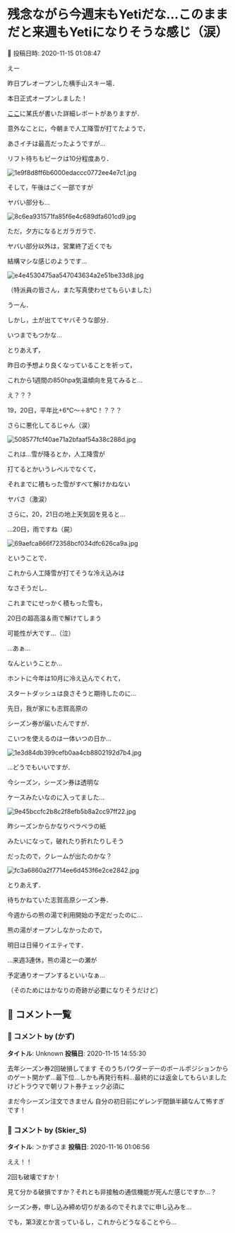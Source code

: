 # 残念ながら今週末もYetiだな…このままだと来週もYetiになりそうな感じ（涙）

📅 投稿日時: 2020-11-15 01:08:47

えー


昨日プレオープンした横手山スキー場．


本日正式オープンしました！





[ここ](https://red.ap.teacup.com/gokurakuskier/1262.html)に某氏が書いた詳細レポートがありますが．


意外なことに，今朝まで人工降雪が打てたようで，


あさイチは最高だったようですが…


リフト待ちもピークは10分程度あり．




![1e9f8d8ff6b6000edaccc0772ee4e7c1.jpg](images/1e9f8d8ff6b6000edaccc0772ee4e7c1.jpg)







そして，午後はごく一部ですが


ヤバい部分も…




![8c6ea931571fa85f6e4c689dfa601cd9.jpg](images/8c6ea931571fa85f6e4c689dfa601cd9.jpg)







ただ，夕方になるとガラガラで．


ヤバい部分以外は，営業終了近くでも


結構マシな感じのようです…




![e4e4530475aa547043634a2e51be33d8.jpg](images/e4e4530475aa547043634a2e51be33d8.jpg)




（特派員の皆さん，また写真使わせてもらいました）





うーん．


しかし，土が出ててヤバそうな部分．


いつまでもつかな…





とりあえず，


昨日の予想より良くなっていることを祈って，


これから1週間の850hpa気温傾向を見てみると…


え？？？


19，20日，平年比+6℃～＋8℃！？？？


さらに悪化してるじゃん（涙）







![508577fcf40ae71a2bfaaf54a38c288d.jpg](images/508577fcf40ae71a2bfaaf54a38c288d.jpg)







これは…雪が降るとか，人工降雪が


打てるとかいうレベルでなくて，


それまでに積もった雪がすべて解けかねない


ヤバさ（激涙）





さらに，20，21日の地上天気図を見ると…


…20日，雨ですね（屍）




![69aefca866f72358bcf034dfc626ca9a.jpg](images/69aefca866f72358bcf034dfc626ca9a.jpg)







ということで．


これから人工降雪が打てそうな冷え込みは


なさそうだし．


これまでにせっかく積もった雪も，


20日の超高温＆雨で解けてしまう


可能性が大です…（泣）





…あぁ…


なんということか…


ホントに今年は10月に冷え込んでくれて，


スタートダッシュは良さそうと期待したのに…





先日，我が家にも志賀高原の


シーズン券が届いたんですが．


こいつを使えるのは一体いつの日か…




![1e3d84db399cefb0aa4cb8802192d7b4.jpg](images/1e3d84db399cefb0aa4cb8802192d7b4.jpg)







…どうでもいいですが．


今シーズン，シーズン券は透明な


ケースみたいなのに入ってました…




![9e45bccfc2b8c2f8efb5b8a2cc97ff22.jpg](images/9e45bccfc2b8c2f8efb5b8a2cc97ff22.jpg)




昨シーズンからかなりペラペラの紙


みたいになって，破れたり折れたりしそう


だったので，クレームが出たのかな？




![fc3a6860a2f7714ee6d453f6e2ce2842.jpg](images/fc3a6860a2f7714ee6d453f6e2ce2842.jpg)







とりあえず．


待ちかねていた志賀高原シーズン券．


今週からの熊の湯で利用開始の予定だったのに…


熊の湯がオープンしなかったので，


明日は日帰りイエティです．





…来週3連休，熊の湯と一の瀬が


予定通りオープンするといいなぁ…


（そのためにはかなりの奇跡が必要になりそうだけど）

## 💬 コメント一覧

### 💬 コメント by (かず)
**タイトル**: Unknown
**投稿日**: 2020-11-15 14:55:30

去年シーズン券2回破損してます そのうちパウダーデーのポールポジションからのゲート開かず…最下位…しかも再発行有料…最終的には返金してもらいましたけどトラウマで朝リフト券チェック必須に

まだ今シーズン注文できません 自分の初日前にゲレンデ閉鎖半額なんて怖すぎです！

### 💬 コメント by (Skier_S)
**タイトル**: ＞かずさま
**投稿日**: 2020-11-16 01:06:56

ええ！！

2回も破壊ですか！

見て分かる破損ですか？それとも非接触の通信機能が死んだ感じですか…？

シーズン券，申し込み締め切りがあるのでそれまでに申し込みを…

でも，第3波とか言っているし，これからどうなることやら…

